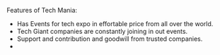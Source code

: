 Features of Tech Mania:

- Has Events for tech expo in effortable price from all over the world.
- Tech Giant companies are constantly joining in out events.
- Support and contribution and goodwill from trusted companies.
- 